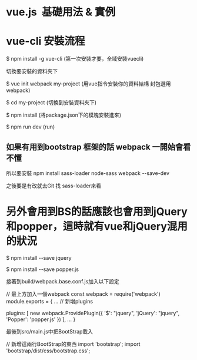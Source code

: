 # vue.js  基礎用法 & 實例

# vue-cli 安裝流程

$ npm install -g vue-cli  (第一次安裝才要，全域安裝vuecli)

切換要安裝的資料夾下 

$ vue init webpack my-project (用vue指令安裝你的資料結構 封包選用webpack)

$ cd my-project (切換到安裝資料夾下)

$ npm install  (將package.json下的模塊安裝進來)

$ npm run dev  (run)

## 如果有用到bootstrap 框架的話 webpack 一開始會看不懂

   所以要安裝 npm install sass-loader node-sass webpack --save-dev

   之後要是有改就去Git 找 sass-loader來看
   
# 另外會用到BS的話應該也會用到jQuery和popper，這時就有vue和jQuery混用的狀況
   
$ npm install --save jquery

$ npm install --save popper.js

接著到build/webpack.base.conf.js加入以下設定

// 最上方加入一個webpack
const webpack = require('webpack')
module.exports = {
  ...
  // 新增plugins
  
  plugins: [
    new webpack.ProvidePlugin({
        '$': "jquery",
        'jQuery': "jquery",
        'Popper': 'popper.js'
    })
  ],
	...
}

最後到src/main.js中把BootStrap載入

// 新增這兩行BootStrap的東西
import 'bootstrap';
import 'bootstrap/dist/css/bootstrap.css';
